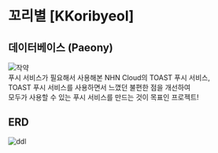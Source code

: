 # 꼬리별 [KKoribyeol]
## 데이터베이스 (Paeony)
![작약](https://user-images.githubusercontent.com/48639421/113073378-f0f3d180-9203-11eb-8079-57e4ad8b3b3b.jpg)  
푸시 서비스가 필요해서 사용해본 NHN Cloud의 TOAST 푸시 서비스,  
TOAST 푸시 서비스를 사용하면서 느꼈던 불편한 점을 개선하여  
모두가 사용할 수 있는 푸시 서비스를 만드는 것이 목표인 프로젝트!  

## ERD
![ddl](https://user-images.githubusercontent.com/48639421/113074288-bee36f00-9205-11eb-9562-b9e157abec87.png)
